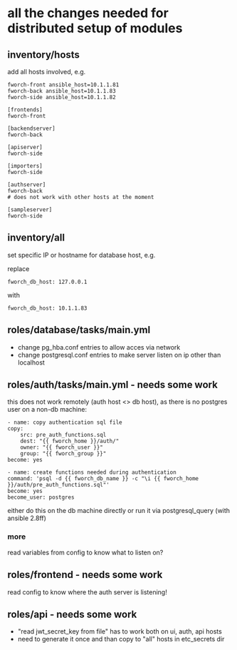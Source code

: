 # all the changes needed for distributed setup of modules

## inventory/hosts

add all hosts involved, e.g.

    fworch-front ansible_host=10.1.1.81
    fworch-back ansible_host=10.1.1.83
    fworch-side ansible_host=10.1.1.82

    [frontends]
    fworch-front

    [backendserver]
    fworch-back

    [apiserver]
    fworch-side

    [importers]
    fworch-side

    [authserver]
    fworch-back
    # does not work with other hosts at the moment

    [sampleserver]
    fworch-side


## inventory/all

set specific IP or hostname for database host, e.g.

replace

    fworch_db_host: 127.0.0.1

with

    fworch_db_host: 10.1.1.83

## roles/database/tasks/main.yml

- change pg_hba.conf entries to allow acces via network
- change postgresql.conf entries to make server listen on ip other than localhost

## roles/auth/tasks/main.yml - needs some work

this does not work remotely (auth host <> db host), as there is no postgres user on a non-db machine:

    - name: copy authentication sql file
    copy:
        src: pre_auth_functions.sql
        dest: "{{ fworch_home }}/auth/"
        owner: "{{ fworch_user }}"
        group: "{{ fworch_group }}"
    become: yes

    - name: create functions needed during authentication
    command: 'psql -d {{ fworch_db_name }} -c "\i {{ fworch_home }}/auth/pre_auth_functions.sql"'
    become: yes
    become_user: postgres

either do this on the db machine directly or run it via postgresql_query (with ansible 2.8ff)

### more

read variables from config to know what to listen on?

## roles/frontend - needs some work

read config to know where the auth server is listening!

## roles/api - needs some work

- "read jwt_secret_key from file" has to work both on ui, auth, api hosts
- need to generate it once and than copy to "all" hosts in etc_secrets dir
